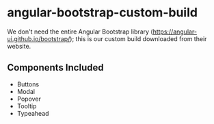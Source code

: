 # angular-bootstrap-custom-build
We don't need the entire Angular Bootstrap library (https://angular-ui.github.io/bootstrap/); this is our custom build downloaded from their website.

## Components Included

- Buttons
- Modal
- Popover
- Tooltip
- Typeahead
